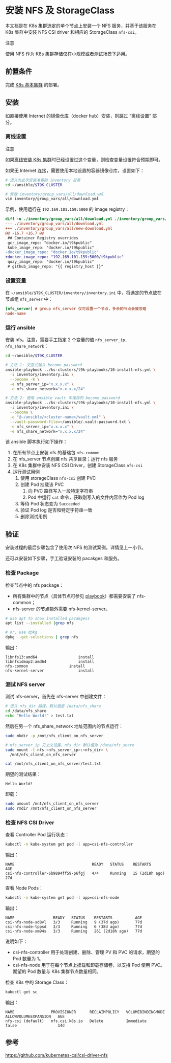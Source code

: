 # 安装 NFS 及 StorageClass

本文档是在 K8s 集群选定的单个节点上安装一个 NFS 服务，并基于该服务在 K8s 集群中安装 NFS CSI driver 和相应的 StorageClass `nfs-csi`。

<aside class="note warning">
<div class="title">注意</div>

使用 NFS 作为 K8s 集群存储仅在小规模或者测试场景下适用。

</aside>

## 前置条件

完成 [K8s 基本集群](../k8s-install.md) 的部署。

## 安装

如直接使用 Internet 的镜像仓库（docker hub）安装，则跳过 “离线设置” 部分。

### 离线设置

<aside class="note">
<div class="title">注意</div>

如果[离线安装 K8s 集群](../../offline/install/k8s.md#安装-k8s-集群)时已经设置过这个变量，则检查变量设置符合预期即可。

</aside>

如果无 Internet 连接，需要使用本地设置的容器镜像仓库，设置如下：

```bash
# 进入为此次安装准备的 inventory 目录
cd ~/ansible/$T9K_CLUSTER

# 修改 inventory/group_vars/all/download.yml
vim inventory/group_vars/all/download.yml
```

示例，使用运行在 `192.169.101.159:5000` 的 image registry：

```diff
diff -u ./inventory/group_vars/all/download.yml ./inventory/group_vars/all/new-download.yml
--- ./inventory/group_vars/all/download.yml
+++ ./inventory/group_vars/all/new-download.yml
@@ -16,7 +16,7 @@
 ## Container Registry overrides
 gcr_image_repo: "docker.io/t9kpublic"
 kube_image_repo: "docker.io/t9kpublic"
-docker_image_repo: "docker.io/t9kpublic"
+docker_image_repo: "192.169.101.159:5000/t9kpublic"
 quay_image_repo: "docker.io/t9kpublic"
 # github_image_repo: "{{ registry_host }}"
```



### 设置变量

在 `~/ansible/$T9K_CLUSTER/inventory/inventory.ini` 中，将选定的节点放在节点组 `nfs_server` 中：

```ini
[nfs_server] # group nfs_server 仅可设置一个节点，多余的节点会被忽略
node-name
```


### 运行 ansible

安装 nfs。注意，需要手工指定 2 个变量的值 `nfs_server_ip, nfs_share_network`：

```bash
cd ~/ansible/$T9K_CLUSTER

# 方法 1: 交互式输入 become password
ansible-playbook ../ks-clusters/t9k-playbooks/10-install-nfs.yml \
  -i inventory/inventory.ini \
  --become -K \
  -e nfs_server_ip="x.x.x.x" \
  -e nfs_share_network="x.x.x.x/24"

# 方法 2: 使用 ansible vault 中保存的 become password
ansible-playbook ../ks-clusters/t9k-playbooks/10-install-nfs.yml \
  -i inventory/inventory.ini \
  --become \
  -e "@~/ansible/<cluster-name>/vault.yml" \
  --vault-password-file=~/ansible/.vault-password.txt \
  -e nfs_server_ip="x.x.x.x" \
  -e nfs_share_network="x.x.x.x/24"
```

该 ansible 脚本执行如下操作：

1. 在所有节点上安装 nfs 的基础包 `nfs-common`
1. 在 nfs_server 节点创建 nfs 共享目录；运行 nfs 服务
1. 在 K8s 集群中安装 NFS CSI Driver，创建 StorageClass `nfs-csi`
1. 运行测试用例
    1. 使用 storageClass `nfs-csi` 创建 PVC
    1. 创建 Pod 挂载该 PVC
        1. 向 PVC 路径写入一段特定字符串
        1. Pod 中运行 `cat` 命令，获取刚写入的文件内容作为 Pod log
    1. 等待 Pod 状态变为 `Succeeded`
    1. 验证 Pod log 是否和特定字符串一致
    1. 删除测试用例

## 验证

安装过程的最后步骤包含了使用次 NFS 的测试案例，详情见上一小节。

还可以安装如下步骤，手工验证安装的 pacakges 和服务。

### 检查 Package

检查节点中的 nfs package：

* 所有集群中的节点（具体节点可参见 <a target="_blank" rel="noopener noreferrer" href="https://github.com/t9k/ks-clusters/blob/master/t9k-playbooks/10-install-nfs.yml#L1">playbook</a>）都需要安装了 nfs-common；
* nfs-server 的节点额外需要 nfs-kernel-server。

```bash
# use apt to show installed pacakgess
apt list --installed |grep nfs

# or, use dpkg
dpkg --get-selections | grep nfs
```

输出：

```console
libnfs13:amd64					install
libnfsidmap2:amd64				install
nfs-common					install
nfs-kernel-server				install
```

### 测试 NFS server

测试 nfs-server，首先在 nfs-server 中创建文件：

```bash
# 进入 nfs_dir 路径，默认值是 /data/nfs_share
cd /data/nfs_share
echo "Hello World!" > test.txt
```

然后在另一个 nfs_share_network 地址范围内的节点运行：

```bash
sudo mkdir -p /mnt/nfs_client_on_nfs_server

# nfs_server_ip 见上文设置，nfs_dir 默认值为 /data/nfs_share
sudo mount -t nfs <nfs_server_ip>:<nfs_dir> \
  /mnt/nfs_client_on_nfs_server

cat /mnt/nfs_client_on_nfs_server/test.txt
```

期望的测试结果：

```console
Hello World!
```

卸载：

```bash
sudo umount /mnt/nfs_client_on_nfs_server
sudo rmdir /mnt/nfs_client_on_nfs_server
```

### 检查 NFS CSI Driver

查看 Controller Pod 运行状态：

```bash
kubectl -n kube-system get pod -l app=csi-nfs-controller
```

输出：

```console
NAME                                  READY   STATUS    RESTARTS         AGE
csi-nfs-controller-6b9894ff59-p6fgj   4/4     Running   15 (2d18h ago)   27d
```

查看 Node Pods：

```bash
kubectl -n kube-system get pod -l app=csi-nfs-node
```

输出：

```console
NAME                 READY   STATUS    RESTARTS          AGE
csi-nfs-node-sd8vl   3/3     Running   9 (37d ago)       77d
csi-nfs-node-tppsd   3/3     Running   6 (38d ago)       77d
csi-nfs-node-xm94s   3/3     Running   261 (2d18h ago)   77d
```

说明如下：

* csi-nfs-controller 用于处理创建、删除、管理 PV 和 PVC 的请求，期望的 Pod 数量为 1。
* csi-nfs-node 用于在每个节点上挂载和卸载存储卷，以支持 Pod 使用 PVC。期望的 Pod 数量与 K8s 集群节点数量相同。

检查 K8s 中的 Storage Class：

```bash
kubectl get sc
```

输出：

```console
NAME                PROVISIONER      RECLAIMPOLICY   VOLUMEBINDINGMODE   ALLOWVOLUMEEXPANSION   AGE
nfs-csi (default)   nfs.csi.k8s.io   Delete          Immediate           false                  14d
```

## 参考

<https://github.com/kubernetes-csi/csi-driver-nfs>
